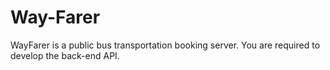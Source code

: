 # Way-Farer
WayFarer is a public bus transportation booking server. You are required to develop the back-end API.
